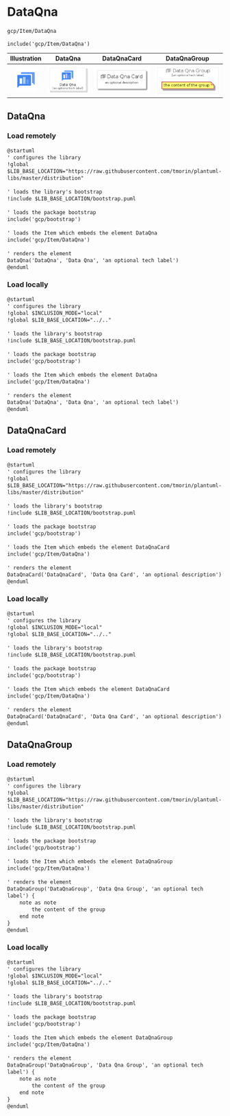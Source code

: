 # DataQna


```text
gcp/Item/DataQna
```

```text
include('gcp/Item/DataQna')
```



| Illustration | DataQna | DataQnaCard | DataQnaGroup |
| :---: | :---: | :---: | :---: |
| ![illustration for Illustration](../../gcp/Item/DataQna.png) | ![illustration for DataQna](../../gcp/Item/DataQna.Local.png) | ![illustration for DataQnaCard](../../gcp/Item/DataQnaCard.Local.png) | ![illustration for DataQnaGroup](../../gcp/Item/DataQnaGroup.Local.png) |




## DataQna

### Load remotely
```plantuml
@startuml
' configures the library
!global $LIB_BASE_LOCATION="https://raw.githubusercontent.com/tmorin/plantuml-libs/master/distribution"

' loads the library's bootstrap
!include $LIB_BASE_LOCATION/bootstrap.puml

' loads the package bootstrap
include('gcp/bootstrap')

' loads the Item which embeds the element DataQna
include('gcp/Item/DataQna')

' renders the element
DataQna('DataQna', 'Data Qna', 'an optional tech label')
@enduml
```

### Load locally
```plantuml
@startuml
' configures the library
!global $INCLUSION_MODE="local"
!global $LIB_BASE_LOCATION="../.."

' loads the library's bootstrap
!include $LIB_BASE_LOCATION/bootstrap.puml

' loads the package bootstrap
include('gcp/bootstrap')

' loads the Item which embeds the element DataQna
include('gcp/Item/DataQna')

' renders the element
DataQna('DataQna', 'Data Qna', 'an optional tech label')
@enduml
```

## DataQnaCard

### Load remotely
```plantuml
@startuml
' configures the library
!global $LIB_BASE_LOCATION="https://raw.githubusercontent.com/tmorin/plantuml-libs/master/distribution"

' loads the library's bootstrap
!include $LIB_BASE_LOCATION/bootstrap.puml

' loads the package bootstrap
include('gcp/bootstrap')

' loads the Item which embeds the element DataQnaCard
include('gcp/Item/DataQna')

' renders the element
DataQnaCard('DataQnaCard', 'Data Qna Card', 'an optional description')
@enduml
```

### Load locally
```plantuml
@startuml
' configures the library
!global $INCLUSION_MODE="local"
!global $LIB_BASE_LOCATION="../.."

' loads the library's bootstrap
!include $LIB_BASE_LOCATION/bootstrap.puml

' loads the package bootstrap
include('gcp/bootstrap')

' loads the Item which embeds the element DataQnaCard
include('gcp/Item/DataQna')

' renders the element
DataQnaCard('DataQnaCard', 'Data Qna Card', 'an optional description')
@enduml
```

## DataQnaGroup

### Load remotely
```plantuml
@startuml
' configures the library
!global $LIB_BASE_LOCATION="https://raw.githubusercontent.com/tmorin/plantuml-libs/master/distribution"

' loads the library's bootstrap
!include $LIB_BASE_LOCATION/bootstrap.puml

' loads the package bootstrap
include('gcp/bootstrap')

' loads the Item which embeds the element DataQnaGroup
include('gcp/Item/DataQna')

' renders the element
DataQnaGroup('DataQnaGroup', 'Data Qna Group', 'an optional tech label') {
    note as note
        the content of the group
    end note
}
@enduml
```

### Load locally
```plantuml
@startuml
' configures the library
!global $INCLUSION_MODE="local"
!global $LIB_BASE_LOCATION="../.."

' loads the library's bootstrap
!include $LIB_BASE_LOCATION/bootstrap.puml

' loads the package bootstrap
include('gcp/bootstrap')

' loads the Item which embeds the element DataQnaGroup
include('gcp/Item/DataQna')

' renders the element
DataQnaGroup('DataQnaGroup', 'Data Qna Group', 'an optional tech label') {
    note as note
        the content of the group
    end note
}
@enduml
```

